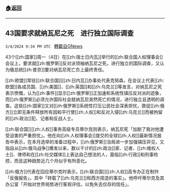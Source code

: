 ###  [:house:返回](README.md)
---


## 43国要求就纳瓦尼之死　进行独立国际调查
`3/4/2024 9:34 PM UTC ` [轉載自GNews](https://gnews.org/articles/2364856)

43个[[zh:国家]]周一（4日）在[[zh:瑞士日内瓦]]举行的[[zh:联合国人权理事会]]会议上，要求就[[zh:俄罗斯]]反对派领袖纳瓦尼之死，进行独立的国际调查，又认为俄总统[[zh:普京]]要对纳瓦尼死亡负上最终责任。

[[zh:欧盟]]常驻[[zh:联合国]][[zh:日内瓦]]办事处代表克努森，在会议上代表[[zh:欧盟]]各成员国、[[zh:美国]]、[[zh:英国]]和[[zh:乌克兰]]等发言，对纳瓦尼之死表示愤慨，认为[[zh:事件]]显示[[zh:俄罗斯]]正加速和系统性镇压反对派的迹象，而[[zh:俄罗斯]]必须允许国际社会就纳瓦尼突然死亡的情况，进行独立且透明的调查。这些[[zh:国家]]又对[[zh:俄罗斯]]系统性打压公民社会深表担忧，敦促[[zh:俄方]]立即无条件释放所有因和平行使[[zh:人权]]和反对入侵[[zh:乌克兰]]而被拘留的[[zh:政治]]犯、记者和反战人士。

[[zh:联合国]][[zh:人权]]事务高级专员蒂尔克则表示，纳瓦尼死「加剧了我对他遭受迫害的严重担忧」。他在向[[zh:人权理事会]]提交的全球[[zh:人权]]最新情况报告中表示，在本月选举的准备过程中，[[zh:俄罗斯]]当局进一步加强镇压异见，又指自从[[zh:俄乌战争]]爆发以来，数以千计的[[zh:政治]]家、记者、[[zh:维权人士]]、律师和在[[zh:社交媒体]]上表达自己想法的人，面临[[zh:行政]]和刑事检控，而且这种趋势近几个月似乎有所恶化。

[[zh:俄方]]代表在回应蒂尔克时表示，[[zh:联合国]][[zh:人权]]高专办正在制作「反俄报告」，其中「转载了[[zh:乌克兰]]和西方捏造的事实」。他呼吁蒂尔克及其办公室「开始对世界局势进行客观评估，以免失去仅存的信任」。
